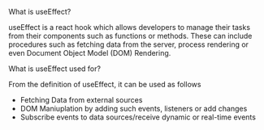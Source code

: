 What is useEffect?

useEffect is a react hook which allows developers to manage their tasks from their components such as functions or methods. These can include procedures such as fetching data from the server, process rendering or even Document Object Model (DOM) Rendering.



What is useEffect used for?

From the definition of useEffect, it can be used as follows
- Fetching Data from external sources 
- DOM Maniuplation by adding such events, listeners or add changes 
- Subscribe events to data sources/receive dynamic or real-time events
